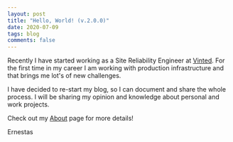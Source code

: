 ```yaml
---
layout: post
title: "Hello, World! (v.2.0.0)"
date: 2020-07-09
tags: blog
comments: false
---
```

Recently I have started working as a Site Reliability Engineer at [Vinted](https://vinted.com). For the first time in my career I am working with production infrastructure and that brings me lot's of new challenges.

I have decided to re-start my blog, so I can document and share the whole process. I will be sharing my opinion and knowledge about personal and work projects.

Check out my [About](/about) page for more details!

Ernestas
